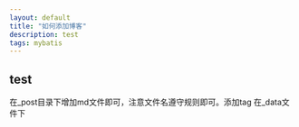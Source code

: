 ```yaml
---
layout: default
title: "如何添加博客"
description: test
tags: mybatis
---
```


## test

在_post目录下增加md文件即可，注意文件名遵守规则即可。添加tag 在_data文件下
